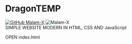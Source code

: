 # DragonTEMP<br>
[![GitHub Malam-X](https://img.shields.io/github/followers/Malam-X?label=follow&style=social)](https://github.com/Malam-X)
![Malam-X](https://komarev.com/ghpvc/?username=Malam-X&label=Views&color=blue&style=plastic)<br>
SIMPLE WEBSITE MODERN IN HTML, CSS AND JavaScript<br>

OPEN index.html

